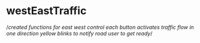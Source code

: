 # westEastTraffic

/*created functions for east west control
each button activates traffic flow in one direction
yellow blinks to notify road user to get ready*/
